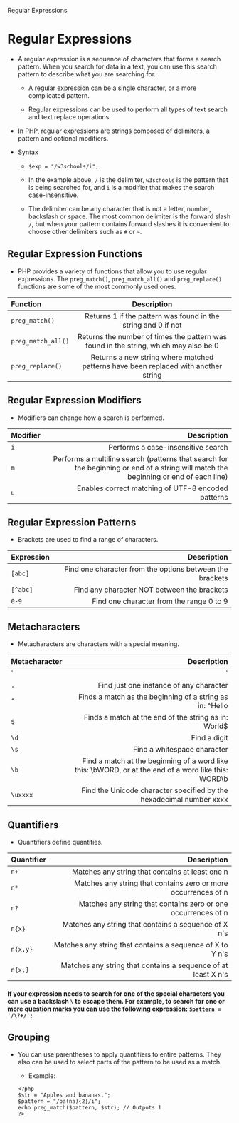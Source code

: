 Regular Expressions

# Regular Expressions

* A regular expression is a sequence of characters that forms a search pattern. When you search for data in a text, you can use this search pattern to describe what you are searching for.

	* A regular expression can be a single character, or a more complicated pattern.

	* Regular expressions can be used to perform all types of text search and text replace operations.

* In PHP, regular expressions are strings composed of delimiters, a pattern and optional modifiers.

* Syntax

	* `$exp = "/w3schools/i";`

	* In the example above, `/` is the delimiter, `w3schools` is the pattern that is being searched for, and `i` is a modifier that makes the search case-insensitive.

	* The delimiter can be any character that is not a letter, number, backslash or space. The most common delimiter is the forward slash `/`, but when your pattern contains forward slashes it is convenient to choose other delimiters such as `#` or `~`.

## Regular Expression Functions

* PHP provides a variety of functions that allow you to use regular expressions. The `preg_match()`, `preg_match_all()` and `preg_replace()` functions are some of the most commonly used ones.

| Function | Description |
| :------------- | :----------: | 
| `preg_match()` | Returns 1 if the pattern was found in the string and 0 if not | 
| `preg_match_all()` | Returns the number of times the pattern was found in the string, which may also be 0 |
| `preg_replace()` | Returns a new string where matched patterns have been replaced with another string |

## Regular Expression Modifiers

* Modifiers can change how a search is performed.

| Modifier | Description |
| :------------- | -----------: |
|  `i` | Performs a case-insensitive search |
| `m` | Performs a multiline search (patterns that search for the beginning or end of a string will match the beginning or end of each line) |
| `u` | Enables correct matching of UTF-8 encoded patterns | 

## Regular Expression Patterns

* Brackets are used to find a range of characters.

| Expression | Description |
| :------------- | -----------: |
|  `[abc]` | Find one character from the options between the brackets |
| `[^abc]` | Find any character NOT between the brackets |
| `0-9` | Find one character from the range 0 to 9 | 

## Metacharacters

* Metacharacters are characters with a special meaning.

| Metacharacter | Description |
| :------------- | -----------: |
|  `|` | Find a match for any one of the patterns separated by | as in: cat/|dog/|fish |
| `.` | Find just one instance of any character |
| `^` | Finds a match as the beginning of a string as in: ^Hello | 
| `$` | Finds a match at the end of the string as in: World$ |
| `\d` | Find a digit |
| `\s` | Find a whitespace character |
| `\b` | Find a match at the beginning of a word like this: \bWORD, or at the end of a word like this: WORD\b |
| `\uxxxx` | Find the Unicode character specified by the hexadecimal number xxxx |

## Quantifiers

* Quantifiers define quantities.

| Quantifier | Description |
| :------------- | -----------: |
|  `n+` | Matches any string that contains at least one n |
| `n*` | Matches any string that contains zero or more occurrences of n |
| `n?` | Matches any string that contains zero or one occurrences of n | 
| `n{x}` | Matches any string that contains a sequence of X n's |
| `n{x,y}` | Matches any string that contains a sequence of X to Y n's |
| `n{x,}` | Matches any string that contains a sequence of at least X n's |

#### If your expression needs to search for one of the special characters you can use a backslash `\` to escape them. For example, to search for one or more question marks you can use the following expression: `$pattern = '/\?+/';`

## Grouping

* You can use parentheses to apply quantifiers to entire patterns. They also can be used to select parts of the pattern to be used as a match.

	* Example:
	```
	<?php
	$str = "Apples and bananas.";
	$pattern = "/ba(na){2}/i";
	echo preg_match($pattern, $str); // Outputs 1
	?>
	```
